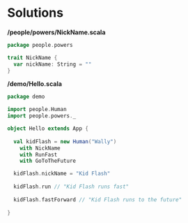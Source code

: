 # Solutions

**/people/powers/NickName.scala**
```scala
package people.powers

trait NickName {
  var nickName: String = ""
}
```

**/demo/Hello.scala**
```scala
package demo

import people.Human
import people.powers._

object Hello extends App {
  
  val kidFlash = new Human("Wally") 
    with NickName 
    with RunFast 
    with GoToTheFuture

  kidFlash.nickName = "Kid Flash"
  
  kidFlash.run // "Kid Flash runs fast"
  
  kidFlash.fastForward // "Kid Flash runs to the future"
  
}
```
